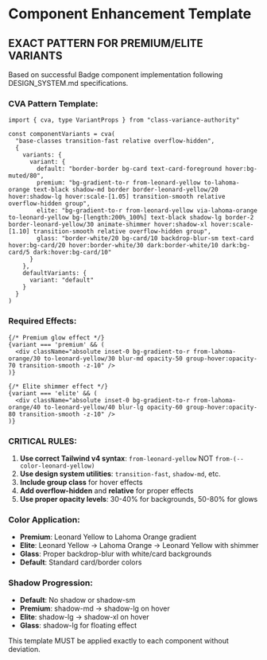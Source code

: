# Component Enhancement Template

## EXACT PATTERN FOR PREMIUM/ELITE VARIANTS

Based on successful Badge component implementation following DESIGN_SYSTEM.md specifications.

### CVA Pattern Template:
```tsx
import { cva, type VariantProps } from "class-variance-authority"

const componentVariants = cva(
  "base-classes transition-fast relative overflow-hidden",
  {
    variants: {
      variant: {
        default: "border-border bg-card text-card-foreground hover:bg-muted/80",
        premium: "bg-gradient-to-r from-leonard-yellow to-lahoma-orange text-black shadow-md border border-leonard-yellow/20 hover:shadow-lg hover:scale-[1.05] transition-smooth relative overflow-hidden group",
        elite: "bg-gradient-to-r from-leonard-yellow via-lahoma-orange to-leonard-yellow bg-[length:200%_100%] text-black shadow-lg border-2 border-leonard-yellow/30 animate-shimmer hover:shadow-xl hover:scale-[1.10] transition-smooth relative overflow-hidden group",
        glass: "border-white/20 bg-card/10 backdrop-blur-sm text-card hover:bg-card/20 hover:border-white/30 dark:border-white/10 dark:bg-card/5 dark:hover:bg-card/10"
      }
    },
    defaultVariants: {
      variant: "default"
    }
  }
)
```

### Required Effects:
```tsx
{/* Premium glow effect */}
{variant === 'premium' && (
  <div className="absolute inset-0 bg-gradient-to-r from-lahoma-orange/30 to-leonard-yellow/30 blur-md opacity-50 group-hover:opacity-70 transition-smooth -z-10" />
)}

{/* Elite shimmer effect */}
{variant === 'elite' && (
  <div className="absolute inset-0 bg-gradient-to-r from-lahoma-orange/40 to-leonard-yellow/40 blur-lg opacity-60 group-hover:opacity-80 transition-smooth -z-10" />
)}
```

### CRITICAL RULES:
1. **Use correct Tailwind v4 syntax**: `from-leonard-yellow` NOT `from-(--color-leonard-yellow)`
2. **Use design system utilities**: `transition-fast`, `shadow-md`, etc.
3. **Include group class** for hover effects
4. **Add overflow-hidden** and **relative** for proper effects
5. **Use proper opacity levels**: 30-40% for backgrounds, 50-80% for glows

### Color Application:
- **Premium**: Leonard Yellow to Lahoma Orange gradient
- **Elite**: Leonard Yellow → Lahoma Orange → Leonard Yellow with shimmer
- **Glass**: Proper backdrop-blur with white/card backgrounds
- **Default**: Standard card/border colors

### Shadow Progression:
- **Default**: No shadow or shadow-sm
- **Premium**: shadow-md → shadow-lg on hover  
- **Elite**: shadow-lg → shadow-xl on hover
- **Glass**: shadow-lg for floating effect

This template MUST be applied exactly to each component without deviation.